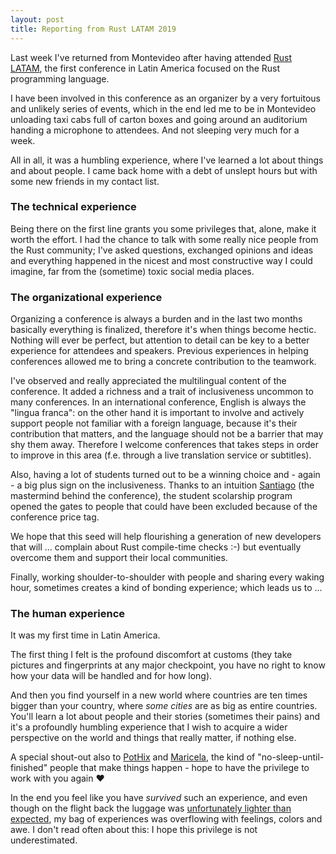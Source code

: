 ```yaml
---
layout: post
title: Reporting from Rust LATAM 2019
---
```


Last week I've returned from Montevideo after having attended <a target="_blank" rel="noopener noreferrer nofollow" href="https://rustlatam.org">Rust LATAM</a>, the first conference in Latin America focused on the Rust programming language.

I have been involved in this conference as an organizer by a very fortuitous and unlikely series of events, which in the end led me to be in Montevideo unloading taxi cabs full of carton boxes and going around an auditorium handing a microphone to attendees. And not sleeping very much for a week.

All in all, it was a humbling experience, where I've learned a lot about things and about people. I came back home with a debt of unslept hours but with some new friends in my contact list.

### <a id="part_i"></a>The technical experience

Being there on the first line grants you some privileges that, alone, make it worth the effort. I had the chance to talk with some really nice people from the Rust community; I've asked questions, exchanged opinions and ideas and everything happened in the nicest and most constructive way I could imagine, far from the (sometime) toxic social media places.

### <a id="part_ii"></a>The organizational experience

Organizing a conference is always a burden and in the last two months basically everything is finalized, therefore it's when things become hectic. Nothing will ever be perfect, but attention to detail can be key to a better experience for attendees and speakers. Previous experiences in helping conferences allowed me to bring a concrete contribution to the teamwork.

I've observed and really appreciated the multilingual content of the conference. It added a richness and a trait of inclusiveness uncommon to many conferences. In an international conference, English is always the "lingua franca": on the other hand it is important to involve and actively support people not familiar with a foreign language, because it's their contribution that matters, and the language should not be a barrier that may shy them away. Therefore I welcome conferences that takes steps in order to improve in this area (f.e. through a live translation service or subtitles).

Also, having a lot of students turned out to be a winning choice and - again - a big plus sign on the inclusiveness. Thanks to an intuition <a target="_blank" rel="noopener noreferrer nofollow" href="https://github.com/spastorino">Santiago</a> (the mastermind behind the conference), the student scolarship program opened the gates to people that could have been excluded because of the conference price tag.

We hope that this seed will help flourishing a generation of new developers that will ... complain about Rust compile-time checks :-) but eventually overcome them and support their local communities.

Finally, working shoulder-to-shoulder with people and sharing every waking hour, sometimes creates a kind of bonding experience; which leads us to ...

### <a id="part_iii"></a>The human experience

It was my first time in Latin America.

The first thing I felt is the profound discomfort at customs (they take pictures and fingerprints at any major checkpoint, you have no right to know how your data will be handled and for how long).

And then you find yourself in a new world where countries are ten times bigger than your country, where _some cities_ are as big as entire countries. You'll learn a lot about people and their stories (sometimes their pains) and it's a profoundly humbling experience that I wish to acquire a wider perspective on the world and things that really matter, if nothing else.

A special shout-out also to <a target="_blank" rel="noopener noreferrer nofollow" href="https://github.com/PotHix">PotHix</a> and <a target="_blank" rel="noopener noreferrer nofollow" href="https://github.com/mayela">Maricela</a>, the kind of "no-sleep-until-finished" people that make things happen - hope to have the privilege to work with you again :heart:

In the end you feel like you have _survived_ such an experience, and even though on the flight back the luggage was [unfortunately lighter than expected](/2019/04/06/stolen-laptop.html), my bag of experiences was overflowing with feelings, colors and awe. I don't read often about this: I hope this privilege is not underestimated.
